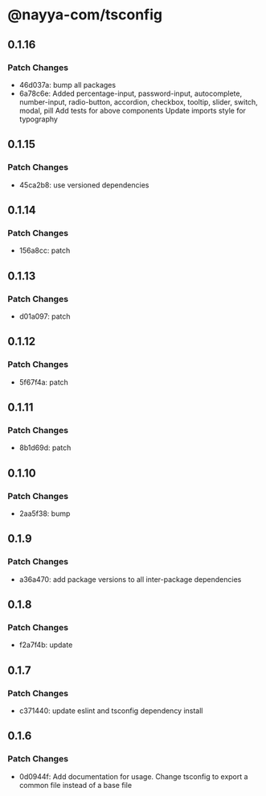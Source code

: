 # @nayya-com/tsconfig

## 0.1.16

### Patch Changes

- 46d037a: bump all packages
- 6a78c6e: Added percentage-input, password-input, autocomplete, number-input, radio-button, accordion, checkbox, tooltip, slider, switch, modal, pill
  Add tests for above components
  Update imports style for typography

## 0.1.15

### Patch Changes

- 45ca2b8: use versioned dependencies

## 0.1.14

### Patch Changes

- 156a8cc: patch

## 0.1.13

### Patch Changes

- d01a097: patch

## 0.1.12

### Patch Changes

- 5f67f4a: patch

## 0.1.11

### Patch Changes

- 8b1d69d: patch

## 0.1.10

### Patch Changes

- 2aa5f38: bump

## 0.1.9

### Patch Changes

- a36a470: add package versions to all inter-package dependencies

## 0.1.8

### Patch Changes

- f2a7f4b: update

## 0.1.7

### Patch Changes

- c371440: update eslint and tsconfig dependency install

## 0.1.6

### Patch Changes

- 0d0944f: Add documentation for usage. Change tsconfig to export a common file instead of a base file
